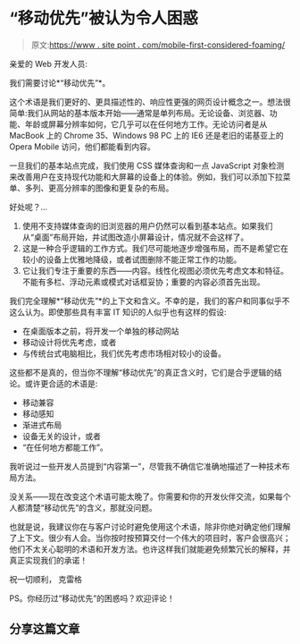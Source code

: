 # “移动优先”被认为令人困惑

> 原文:[https://www . site point . com/mobile-first-considered-foaming/](https://www.sitepoint.com/mobile-first-considered-confusing/)

亲爱的 Web 开发人员:

我们需要讨论*“移动优先”*。

这个术语是我们更好的、更具描述性的、响应性更强的网页设计概念之一。想法很简单:我们从网站的基本版本开始——通常是单列布局。无论设备、浏览器、功能、年龄或屏幕分辨率如何，它几乎可以在任何地方工作。无论访问者是从 MacBook 上的 Chrome 35、Windows 98 PC 上的 IE6 还是老旧的诺基亚上的 Opera Mobile 访问，他们都能看到内容。

一旦我们的基本站点完成，我们使用 CSS 媒体查询和一点 JavaScript 对象检测来改善用户在支持现代功能和大屏幕的设备上的体验。例如，我们可以添加下拉菜单、多列、更高分辨率的图像和更复杂的布局。

好处呢？…

1.  使用不支持媒体查询的旧浏览器的用户仍然可以看到基本站点。如果我们从“桌面”布局开始，并试图改造小屏幕设计，情况就不会这样了。
2.  这是一种合乎逻辑的工作方式。我们尽可能地逐步增强布局，而不是希望它在较小的设备上优雅地降级，或者试图删除不能正常工作的功能。
3.  它让我们专注于重要的东西——内容。线性化视图必须优先考虑文本和特征。不能有多栏、浮动元素或模式对话框妥协；重要的内容必须首先出现。

我们完全理解*“移动优先”*的上下文和含义。不幸的是，我们的客户和同事似乎不这么认为。即使那些具有丰富 IT 知识的人似乎也有这样的假设:

*   在桌面版本之前，将开发一个单独的移动网站
*   移动设计将优先考虑，或者
*   与传统台式电脑相比，我们优先考虑市场相对较小的设备。

这些都不是真的，但当你不理解“移动优先”的真正含义时，它们是合乎逻辑的结论。或许更合适的术语是:

*   移动兼容
*   移动感知
*   渐进式布局
*   设备无关的设计，或者
*   “在任何地方都能工作”。

我听说过一些开发人员提到“内容第一”，尽管我不确信它准确地描述了一种技术布局方法。

没关系——现在改变这个术语可能太晚了。你需要和你的开发伙伴交流，如果每个人都清楚“移动优先”的含义，那就没问题。

也就是说，我建议你在与客户讨论时避免使用这个术语，除非你绝对确定他们理解了上下文。很少有人会。当你按时按预算交付一个伟大的项目时，客户会很高兴；他们不太关心聪明的术语和开发方法。也许这样我们就能避免频繁冗长的解释，并真正实现我们的承诺！

祝一切顺利，
克雷格

PS。你经历过“移动优先”的困惑吗？欢迎评论！

## 分享这篇文章